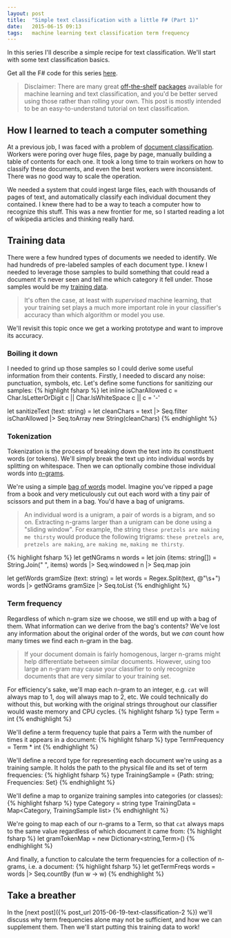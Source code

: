 ```yaml
---
layout: post
title:  "Simple text classification with a little F# (Part 1)"
date:   2015-06-15 09:13
tags:	machine learning text classification term frequency
---
```

In this series I'll describe a simple recipe for text classification. We'll start with some text classification basics.

Get all the F# code for this series [here](https://github.com/taylorwood/ADRDemo).

> Disclaimer: There are many great [off-the-shelf](https://code.google.com/p/word2vec/) [packages](http://scikit-learn.org/stable/tutorial/text_analytics/working_with_text_data.html) available for machine learning and text classification, and you'd be better served using those rather than rolling your own. This post is mostly intended to be an easy-to-understand tutorial on text classification.

## How I learned to teach a computer something

At a previous job, I was faced with a problem of [document classification](https://en.wikipedia.org/wiki/Document_classification). Workers were poring over huge files, page by page, manually building a table of contents for each one. It took a long time to train workers on how to classify these documents, and even the best workers were inconsistent. There was no good way to scale the operation.

We needed a system that could ingest large files, each with thousands of pages of text, and automatically classify each individual document they contained. I knew there had to be a way to teach a computer how to recognize this stuff. This was a new frontier for me, so I started reading a lot of wikipedia articles and thinking really hard.

## Training data

There were a few hundred types of documents we needed to identify. We had hundreds of pre-labeled samples of each document type. I knew I needed to leverage those samples to build something that could read a document it's never seen and tell me which category it fell under. Those samples would be my [training data](https://en.wikipedia.org/wiki/Training_set).

> It's often the case, at least with *supervised* machine learning, that your training set plays a much more important role in your classifier's accuracy than which algorithm or model you use.

We'll revisit this topic once we get a working prototype and want to improve its accuracy.

### Boiling it down

I needed to grind up those samples so I could derive some useful information from their contents. Firstly, I needed to discard any noise: punctuation, symbols, etc. Let's define some functions for sanitizing our samples:
{% highlight fsharp %}
let inline isCharAllowed c =
    Char.IsLetterOrDigit c || Char.IsWhiteSpace c || c = '-'
    
let sanitizeText (text: string) =
    let cleanChars = text |> Seq.filter isCharAllowed |> Seq.toArray
    new String(cleanChars)
{% endhighlight %}

### Tokenization

Tokenization is the process of breaking down the text into its constituent words (or tokens). We'll simply break the text up into individual words by splitting on whitespace. Then we can optionally combine those individual words into [n-grams](https://en.wikipedia.org/wiki/N-gram).

We're using a simple [bag of words](http://en.wikipedia.org/wiki/Bag-of-words_model) model. Imagine you've ripped a page from a book and very meticulously cut out each word with a tiny pair of scissors and put them in a bag. You'd have a bag of unigrams.

> An individual word is a unigram, a pair of words is a bigram, and so on. Extracting n-grams larger than a unigram can be done using a "sliding window". For example, the string `these pretzels are making me thirsty` would produce the following trigrams: `these pretzels are`, `pretzels are making`, `are making me`, `making me thirsty`.

{% highlight fsharp %}
let getNGrams n words =
    let join (items: string[]) = String.Join(" ", items)
    words |> Seq.windowed n |> Seq.map join
    
let getWords gramSize (text: string) =
    let words = Regex.Split(text, @"\s+")
    words |> getNGrams gramSize |> Seq.toList
{% endhighlight %}

### Term frequency

Regardless of which n-gram size we choose, we still end up with a bag of them. What information can we derive from the bag's contents? We've lost any information about the original order of the words, but we *can* count how many times we find each n-gram in the bag.

> If your document domain is fairly homogenous, larger n-grams might help differentiate between similar documents. However, using too large an n-gram may cause your classifier to only recognize documents that are very similar to your training set.

For efficiency's sake, we'll map each n-gram to an integer, e.g. `cat` will always map to 1, `dog` will always map to 2, etc. We could technically do without this, but working with the original strings throughout our classifier would waste memory and CPU cycles.
{% highlight fsharp %}
type Term = int
{% endhighlight %}

We'll define a term frequency tuple that pairs a Term with the number of times it appears in a document:
{% highlight fsharp %}
type TermFrequency = Term * int
{% endhighlight %}

We'll define a record type for representing each document we're using as a training sample. It holds the path to the physical file and its set of term frequencies:
{% highlight fsharp %}
type TrainingSample = {Path: string; Frequencies: Set<TermFrequency>}
{% endhighlight %}

We'll define a map to organize training samples into categories (or classes):
{% highlight fsharp %}
type Category = string
type TrainingData = Map<Category, TrainingSample list>
{% endhighlight %}

We're going to map each of our n-grams to a Term, so that `cat` always maps to the same value regardless of which document it came from:
{% highlight fsharp %}
let gramTokenMap = new Dictionary<string,Term>()
{% endhighlight %}

And finally, a function to calculate the term frequencies for a collection of n-grams, i.e. a document:
{% highlight fsharp %}
let getTermFreqs words = words |> Seq.countBy (fun w -> w)
{% endhighlight %}

## Take a breather

In the [next post]({% post_url 2015-06-19-text-classification-2 %}) we'll discuss why term frequencies alone may not be sufficient, and how we can supplement them. Then we'll start putting this training data to work!
